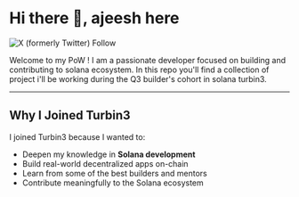 
# Hi there 👋, ajeesh here
 ![X (formerly Twitter) Follow](https://img.shields.io/twitter/follow/ajeeshRS_)

Welcome to my PoW ! I am a passionate developer focused on building and contributing to solana ecosystem.
In this repo you'll find a collection of project i'll be working during the Q3 builder's cohort in solana turbin3.

---


## Why I Joined Turbin3

I joined Turbin3 because I wanted to:

- Deepen my knowledge in **Solana development**
- Build real-world decentralized apps on-chain
- Learn from some of the best builders and mentors
- Contribute meaningfully to the Solana ecosystem






